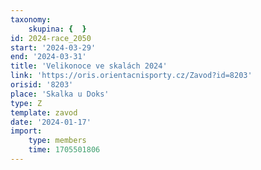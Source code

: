 ```yaml
---
taxonomy:
    skupina: {  }
id: 2024-race_2050
start: '2024-03-29'
end: '2024-03-31'
title: 'Velikonoce ve skalách 2024'
link: 'https://oris.orientacnisporty.cz/Zavod?id=8203'
orisid: '8203'
place: 'Skalka u Doks'
type: Z
template: zavod
date: '2024-01-17'
import:
    type: members
    time: 1705501806
---
```


